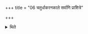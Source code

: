 +++
title = "06 चतुर्धाकरनकाले सर्वाणि प्राशित्रे"

+++

<details><summary>थिते</summary>

6. At the time of division into four, having put all(the corns) together in Prāśitra he brings them all at once to the Brahman.  
</details>
